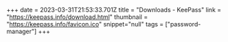 +++
date = 2023-03-31T21:53:33.701Z
title = "Downloads - KeePass"
link = "https://keepass.info/download.html"
thumbnail = "https://keepass.info/favicon.ico"
snippet="null"
tags = ["password-manager"]
+++
